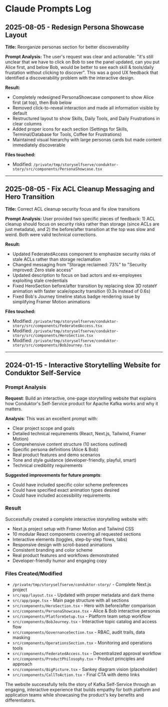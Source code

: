 # Claude Prompts Log

## 2025-08-05 - Redesign Persona Showcase Layout

**Title:** Reorganize personas section for better discoverability

**Prompt Analysis:** The user's request was clear and actionable: "it's still unclear that we have to click on Bob to see the panel updated, can you put Alice first, and below Bob, would be better to see each skill & tools/daily frustation without clicking to discover". This was a good UX feedback that identified a discoverability problem with the interactive design.

**Result:** 
- Completely redesigned PersonaShowcase component to show Alice first (at top), then Bob below
- Removed click-to-reveal interaction and made all information visible by default
- Restructured layout to show Skills, Daily Tools, and Daily Frustrations in clear columns
- Added proper icons for each section (Settings for Skills, Terminal/Database for Tools, Coffee for Frustrations)
- Maintained visual hierarchy with large personas cards but made content immediately discoverable

**Files touched:**
- Modified: `/private/tmp/storyselfserve/conduktor-story/src/components/PersonaShowcase.tsx`

---

## 2025-08-05 - Fix ACL Cleanup Messaging and Hero Transition

**Title:** Correct ACL cleanup security focus and fix slow transitions

**Prompt Analysis:** User provided two specific pieces of feedback: 1) ACL cleanup should focus on security risks rather than storage (since ACLs are just metadata), and 2) the before/after transition at the top was slow and weird. Both were valid technical corrections.

**Result:**
- Updated FederatedAccess component to emphasize security risks of stale ACLs rather than storage reclamation
- Changed messaging from "Storage reclaimed: 73%" to "Security improved: Zero stale access"
- Updated description to focus on bad actors and ex-employees exploiting stale credentials
- Fixed HeroSection before/after transition by replacing slow 3D rotateY animation with faster scale/opacity transition (0.3s instead of 0.6s)
- Fixed Bob's Journey timeline status badge rendering issue by simplifying Framer Motion animations

**Files touched:**
- Modified: `/private/tmp/storyselfserve/conduktor-story/src/components/FederatedAccess.tsx`
- Modified: `/private/tmp/storyselfserve/conduktor-story/src/components/HeroSection.tsx`
- Modified: `/private/tmp/storyselfserve/conduktor-story/src/components/BobJourney.tsx`

---

## 2024-01-15 - Interactive Storytelling Website for Conduktor Self-Service

### Prompt Analysis
**Request**: Build an interactive, one-page storytelling website that explains how Conduktor's Self-Service product for Apache Kafka works and why it matters.

**Analysis**: This was an excellent prompt with:
- Clear project scope and goals
- Detailed technical requirements (React, Next.js, Tailwind, Framer Motion)
- Comprehensive content structure (10 sections outlined)
- Specific persona definitions (Alice & Bob)
- Real product features and demo scenarios
- Tone and style guidance (developer-friendly, playful, smart)
- Technical credibility requirements

**Suggested improvements for future prompts**:
- Could have included specific color scheme preferences
- Could have specified exact animation types desired
- Could have included accessibility requirements

### Result
Successfully created a complete interactive storytelling website with:
- Next.js project setup with Framer Motion and Tailwind CSS
- 10 modular React components covering all requested sections
- Interactive elements (toggles, step-by-step flows, tabs)
- Responsive design with scroll-based animations
- Consistent branding and color scheme
- Real product features and workflows demonstrated
- Developer-friendly humor and engaging copy

### Files Created/Modified
- `/private/tmp/storyselfserve/conduktor-story/` - Complete Next.js project
- `src/app/layout.tsx` - Updated with proper metadata and dark theme
- `src/app/page.tsx` - Main page structure with all sections
- `src/components/HeroSection.tsx` - Hero with before/after comparison
- `src/components/PersonaShowcase.tsx` - Alice & Bob interactive personas
- `src/components/PlatformSetup.tsx` - Platform team setup workflow
- `src/components/BobJourney.tsx` - Interactive topic catalog and access flow
- `src/components/GovernanceSection.tsx` - RBAC, audit trails, data masking
- `src/components/OperationsSection.tsx` - Monitoring and operations tools
- `src/components/FederatedAccess.tsx` - Decentralized approval workflow
- `src/components/ProductPhilosophy.tsx` - Product principles and approach
- `src/components/BigPicture.tsx` - Sankey diagram vision (placeholder)
- `src/components/CallToAction.tsx` - Final CTA with demo links

The website successfully tells the story of Kafka Self-Service through an engaging, interactive experience that builds empathy for both platform and application teams while showcasing the product's key benefits and differentiators.